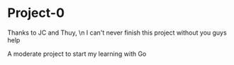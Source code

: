 # Project-0

Thanks to JC and Thuy, \n
I can't never finish this project without you guys help

A moderate project to start my learning with Go
